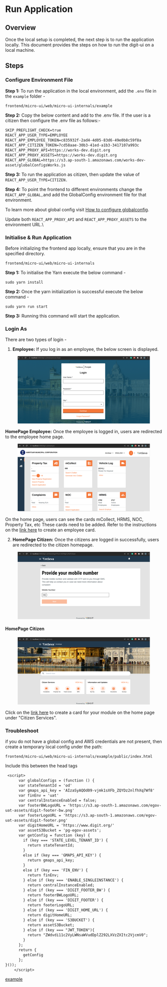 # Run Application

## Overview

Once the local setup is completed, the next step is to run the application locally. This document provides the steps on how to run the digit-ui on a local machine.

## Steps

### Configure Environment File

**Step 1:** To run the application in the local environment, add the `.env` file in the `example` folder -

```
frontend/micro-ui/web/micro-ui-internals/example
```

**Step 2:** Copy the below content and add to the .env file. If the user is a citizen then configure the .env file as follows:-

```js-templates
SKIP_PREFLIGHT_CHECK=true
REACT_APP_USER_TYPE=EMPLOYEE
REACT_APP_EMPLOYEE_TOKEN=c835932f-2ad4-4d05-83d6-49e0b8c59f8a
REACT_APP_CITIZEN_TOKEN=7cd58aae-30b3-41ed-a1b3-3417107a993c
REACT_APP_PROXY_API=https://works-dev.digit.org
REACT_APP_PROXY_ASSETS=https://works-dev.digit.org
REACT_APP_GLOBAL=https://s3.ap-south-1.amazonaws.com/works-dev-asset/globalConfigsWorks.js
```

**Step 3:** To run the application as citizen, then update the value of `REACT_APP_USER_TYPE=CITIZEN.`

**Step 4:** To point the frontend to different environments change the `REACT_APP_GLOBAL,`and add the GlobalConfig environment file for that environment.

To learn more about global config visit [How to configure globalconfig](https://core.digit.org/guides/developer-guide/ui-developer-guide/ui-configuration#globalconfig).

Update both `REACT_APP_PROXY_API` and `REACT_APP_PROXY_ASSETS` to the environment URL.\


### Initialise & Run Application

Before initializing the frontend app locally, ensure that you are in the specified directory.

```
frontend/micro-ui/web/micro-ui-internals
```

**Step 1:** To initialise the Yarn execute the below command -

```
sudo yarn install
```

**Step 2:** Once the yarn initialization is successful execute the below command -

```
sudo yarn run start
```

**Step 3:** Running this command will start the application.

### Login As <a href="#login-as" id="login-as"></a>

There are two types of login -

1. **Employee:** If you log in as an employee, the below screen is displayed.

<figure><img src="../../../.gitbook/assets/4a3187e5-57cc-481e-967e-e1041e300bf4 (1).png" alt=""><figcaption></figcaption></figure>

**HomePage Employee:** Once the employee is logged in, users are redirected to the employee home page.

<figure><img src="../../../.gitbook/assets/f20e9d17-e5cc-4e8f-b2b7-22ad190263df.png" alt=""><figcaption></figcaption></figure>

On the home page, users can see the cards mCollect, HRMS, NOC, Property Tax, etc These cards need to be added. Refer to the instructions on the [link here](run-application.md#configure-environment-file-citizen-1) to create an employee card.

2. **HomePage Citizen:** Once the citizens are logged in successfully, users are redirected to the citizen homepage.

<figure><img src="../../../.gitbook/assets/96fe0433-39bb-4ae9-8a0c-54b21c295ace.png" alt=""><figcaption></figcaption></figure>

#### &#x20;HomePage Citizen

<figure><img src="../../../.gitbook/assets/5d4cd419-bb70-47fb-976b-c797415d618c.png" alt=""><figcaption></figcaption></figure>

Click on the [link here](run-application.md#configure-environment-file-citizen) to create a card for your module on the home page under "Citizen Services".

### Troubleshoot

if you do not have a global config and AWS credentials  are not present, then create a temporary local config under the path:

```
frontend/micro-ui/web/micro-ui-internals/example/public/index.html
```

Include this between the head tags

```
 <script>
      var globalConfigs = (function () {
      var stateTenantId = 'od'
      var gmaps_api_key = 'AIzaSyAQOd09-vjmk1sXFb_ZQYDz2nlfhXq7Wf8'
      var finEnv = 'uat'
      var centralInstanceEnabled = false;
      var footerBWLogoURL = 'https://s3.ap-south-1.amazonaws.com/egov-uat-assets/digit-footer-bw.png'
      var footerLogoURL = 'https://s3.ap-south-1.amazonaws.com/egov-uat-assets/digit-footer.png'
      var digitHomeURL = 'https://www.digit.org/'
      var assetS3Bucket = 'pg-egov-assets';
      var getConfig = function (key) {
        if (key === 'STATE_LEVEL_TENANT_ID') {
          return stateTenantId;
        }
        else if (key === 'GMAPS_API_KEY') {
          return gmaps_api_key;
        }
        else if (key === 'FIN_ENV') {
          return finEnv;
        } else if (key === 'ENABLE_SINGLEINSTANCE') {
          return centralInstanceEnabled;
        } else if (key === 'DIGIT_FOOTER_BW') {
          return footerBWLogoURL;
        } else if (key === 'DIGIT_FOOTER') {
          return footerLogoURL;
        } else if (key === 'DIGIT_HOME_URL') {
          return digitHomeURL;
        } else if (key === 'S3BUCKET') {
          return assetS3Bucket;
        } else if (key === "JWT_TOKEN"){
          return "ZWdvdi11c2VyLWNsaWVudDplZ292LXVzZXItc2VjcmV0";
        }
      };
      return {
        getConfig
      };
}());
    </script>
```

[example](https://github.com/egovernments/DIGIT-Frontend/blob/sample/micro-ui/web/micro-ui-internals/example/public/index.html)&#x20;
